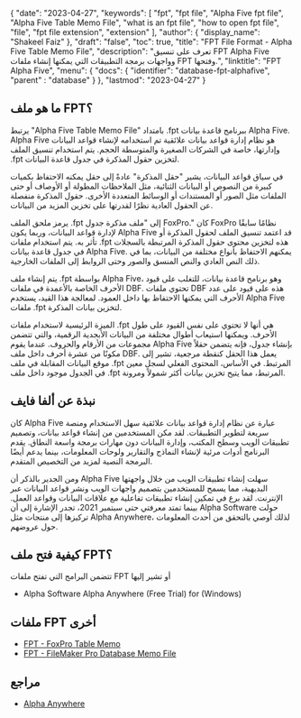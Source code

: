 {
  "date": "2023-04-27",
  "keywords": [
    "fpt",
    "fpt file",
    "Alpha Five fpt file",
    "Alpha Five Table Memo File",
    "what is an fpt file",
    "how to open fpt file",
    "file",
    "fpt file extension",
    "extension"
  ],
  "author": {
    "display_name": "Shakeel Faiz"
  },
  "draft": "false",
  "toc": true,
  "title": "FPT File Format - Alpha Five Table Memo File",
  "description": "تعرف على تنسيق FPT Alpha Five وواجهات برمجة التطبيقات التي يمكنها إنشاء ملفات FPT وفتحها.",
  "linktitle": "FPT Alpha Five",
  "menu": {
    "docs": {
      "identifier": "database-fpt-alphafive",
      "parent" : "database"
    }
  },
  "lastmod": "2023-04-27"
}

## ما هو ملف FPT؟

يرتبط "Alpha Five Table Memo File" بامتداد .fpt ببرنامج قاعدة بيانات Alpha Five. Alpha Five هو نظام إدارة قواعد بيانات علائقية تم استخدامه لإنشاء قواعد البيانات وإدارتها، خاصة في الشركات الصغيرة والمتوسطة الحجم. يتم استخدام تنسيق الملف .fpt لتخزين حقول المذكرة في جدول قاعدة البيانات.

في سياق قواعد البيانات، يشير "حقل المذكرة" عادةً إلى حقل يمكنه الاحتفاظ بكميات كبيرة من النصوص أو البيانات الثنائية، مثل الملاحظات المطولة أو الأوصاف أو حتى الملفات مثل الصور أو المستندات أو الوسائط المتعددة الأخرى. حقول المذكرة منفصلة عن الحقول العادية نظرًا لقدرتها على تخزين المزيد من البيانات.

يرمز ملحق الملف .fpt إلى "ملف مذكرة جدول FoxPro." كان FoxPro نظامًا سابقًا لإدارة قواعد البيانات، وربما يكون Alpha Five قد اعتمد تنسيق الملف لحقول المذكرة أو تأثر به. يتم استخدام ملفات .fpt هذه لتخزين محتوى حقول المذكرة المرتبطة بالسجلات في جدول قاعدة بيانات Alpha Five. يمكنهم الاحتفاظ بأنواع مختلفة من البيانات، بما في ذلك النص العادي والنص المنسق والصور وحتى الروابط إلى الملفات الخارجية.

يتم إنشاء ملف .fpt بواسطة Alpha Five، وهو برنامج قاعدة بيانات، للتغلب على قيود الأحرف الخاصة بالأعمدة في ملفات DBF. تحتوي ملفات DBF هذه على قيود على عدد الأحرف التي يمكنها الاحتفاظ بها داخل العمود. لمعالجة هذا القيد، يستخدم Alpha Five ملفات .fpt لتخزين بيانات المذكرة.

الميزة الرئيسية لاستخدام ملفات .fpt هي أنها لا تحتوي على نفس القيود على طول الأحرف. ويمكنها استيعاب أطوال مختلفة من البيانات الأبجدية الرقمية، والتي تتضمن مجموعات من الأرقام والحروف. عندما يقوم Alpha Five بإنشاء جدول، فإنه يتضمن حقلاً مكونًا من عشرة أحرف داخل ملف DBF. يعمل هذا الحقل كنقطة مرجعية، تشير إلى موقع البيانات المقابلة في ملف .fpt المرتبط. في الأساس، المحتوى الفعلي لسجل معين في الجدول موجود داخل ملف .fpt المرتبط، مما يتيح تخزين بيانات أكثر شمولاً ومرونة.

## نبذة عن ألفا فايف

كان Alpha Five عبارة عن نظام إدارة قواعد بيانات علائقية سهل الاستخدام ومنصة سريعة لتطوير التطبيقات. لقد مكن المستخدمين من إنشاء قواعد بيانات، وتصميم تطبيقات الويب وسطح المكتب، وإدارة البيانات دون مهارات برمجة واسعة النطاق. يقدم البرنامج أدوات مرئية لإنشاء النماذج والتقارير ولوحات المعلومات، بينما يدعم أيضًا البرمجة النصية لمزيد من التخصيص المتقدم.

ومن الجدير بالذكر أن Alpha Five سهلت إنشاء تطبيقات الويب من خلال واجهتها البديهية، مما يسمح للمستخدمين بتصميم واجهات الويب ونشر قواعد البيانات عبر الإنترنت. لقد برع في تمكين إنشاء تطبيقات تفاعلية مع علاقات البيانات وقواعد العمل. بينما تمتد معرفتي حتى سبتمبر 2021، تجدر الإشارة إلى أن Alpha Software حولت تركيزها إلى منتجات مثل Alpha Anywhere، لذلك أوصي بالتحقق من أحدث المعلومات حول عروضهم.

## كيفية فتح ملف FPT؟

تتضمن البرامج التي تفتح ملفات FPT أو تشير إليها

- Alpha Software Alpha Anywhere (Free Trial) for (Windows)

## ملفات FPT أخرى

- [FPT - FoxPro Table Memo](/database/fpt-foxpro/)
- [FPT - FileMaker Pro Database Memo File](/database/fpt/)

## مراجع
* [Alpha Anywhere](https://www.alphasoftware.com/mobile-app-development-platform)
